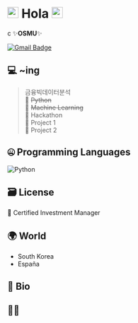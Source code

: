 # <img src="https://media.giphy.com/media/hvRJCLFzcasrR4ia7z/giphy.gif" width="25px"> Hola <img src="https://media.giphy.com/media/hvRJCLFzcasrR4ia7z/giphy.gif" width="25px">
c
 ✨**OSMU**✨

[![Gmail Badge](https://img.shields.io/badge/-rumbini98@gmail.com-c14438?style=flat-square&logo=Gmail&logoColor=white&link=mailto:rumbini98@gmail.com)](mailto:rumbini98@gmail.com)

## 💻 ~ing
> 금융빅데이터분석  
🔹 ~~Python~~  
🔹 ~~Machine Learning~~  
🔹 Hackathon  
🔹 Project 1  
🔹 Project 2  

## 🤐 Programming Languages

<img alt="Python" src="https://img.shields.io/badge/python%20-%2314354C.svg?&style=for-the-badge&logo=python&logoColor=white"/> 

## 🗃️ License
💸 Certified Investment Manager

## 🌍 World
- South Korea
- España

## 📘 Bio


## 🙋🏻 


